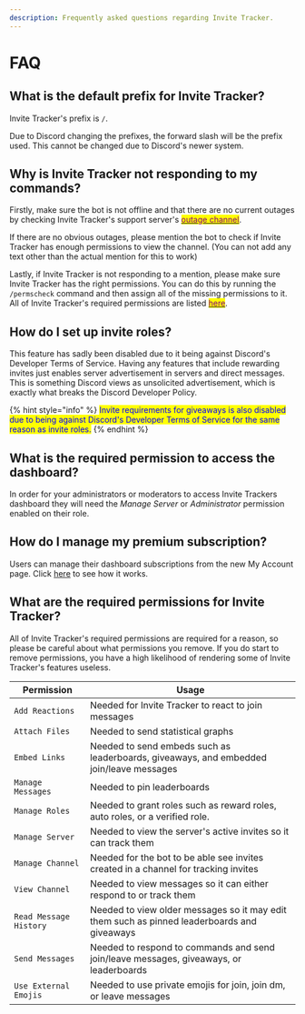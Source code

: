 ```yaml
---
description: Frequently asked questions regarding Invite Tracker.
---
```


# FAQ

## What is the default prefix for Invite Tracker?

Invite Tracker's prefix is `/`.

Due to Discord changing the prefixes, the forward slash will be the prefix used. This cannot be changed due to Discord's newer system.

## Why is Invite Tracker not responding to my commands?

Firstly, make sure the bot is not offline and that there are no current outages by checking Invite Tracker's support server's [<mark style="color:purple;">outage channel</mark>](https://discord.gg/MfTenmfQuP).

If there are no obvious outages, please mention the bot to check if Invite Tracker has enough permissions to view the channel. (You can not add any text other than the actual mention for this to work)&#x20;

Lastly, if Invite Tracker is not responding to a mention, please make sure Invite Tracker has the right permissions. You can do this by running the `/permscheck` command and then assign all of the missing permissions to it. All of Invite Tracker's required permissions are listed [<mark style="color:purple;">here</mark>](faq.md#what-are-the-required-permissions-for-invite-tracker).

## How do I set up invite roles?

This feature has sadly been disabled due to it being against Discord's Developer Terms of Service. Having any features that include rewarding invites just enables server advertisement in servers and direct messages. This is something Discord views as unsolicited advertisement, which is exactly what breaks the Discord Developer Policy.

{% hint style="info" %}
<mark style="color:blue;">Invite requirements for giveaways is also disabled due to being against Discord's Developer Terms of Service for the same reason as invite roles.</mark>
{% endhint %}

## What is the required permission to access the dashboard?

In order for your administrators or moderators to access Invite Trackers dashboard they will need the _Manage Server_ or _Administrator_ permission enabled on their role.

## How do I manage my premium subscription?

Users can manage their dashboard subscriptions from the new My Account page. Click [here](invite-tracker/dashboard/my-account.md) to see how it works.

## What are the required permissions for Invite Tracker?

All of Invite Tracker's required permissions are required for a reason, so please be careful about what permissions you remove. If you do start to remove permissions, you have a high likelihood of rendering some of Invite Tracker's features useless.

| Permission             | Usage                                                                                       |
| ---------------------- | ------------------------------------------------------------------------------------------- |
| `Add Reactions`        | Needed for Invite Tracker to react to join messages                                         |
| `Attach Files`         | Needed to send statistical graphs                                                           |
| `Embed Links`          | Needed to send embeds such as leaderboards, giveaways, and embedded join/leave messages     |
| `Manage Messages`      | Needed to pin leaderboards                                                                  |
| `Manage Roles`         | Needed to grant roles such as reward roles, auto roles, or a verified role.                 |
| `Manage Server`        | Needed to view the server's active invites so it can track them                             |
| `Manage Channel`       | Needed for the bot to be able see invites created in a channel for tracking invites         |
| `View Channel`         | Needed to view messages so it can either respond to or track them                           |
| `Read Message History` | Needed to view older messages so it may edit them such as pinned leaderboards and giveaways |
| `Send Messages`        | Needed to respond to commands and send join/leave messages, giveaways, or leaderboards      |
| `Use External Emojis`  | Needed to use private emojis for join, join dm, or leave messages                           |
